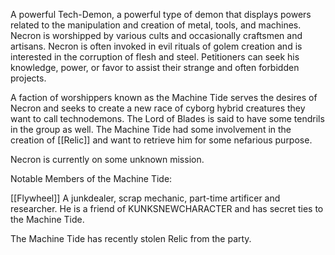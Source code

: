 A powerful Tech-Demon, a powerful type of demon that displays powers related to the manipulation and creation of metal, tools, and machines. Necron is worshipped by various cults and occasionally craftsmen and artisans. Necron is often invoked in evil rituals of golem creation and is interested in the corruption of flesh and steel. Petitioners can seek his knowledge, power, or favor to assist their strange and often forbidden projects.

A faction of worshippers known as the Machine Tide serves the desires of Necron and seeks to create a new race of cyborg hybrid creatures they want to call technodemons. The Lord of Blades is said to have some tendrils in the group as well. The Machine Tide had some involvement in the creation of [[Relic]] and want to retrieve him for some nefarious purpose.

Necron is currently on some unknown mission.

Notable Members of the Machine Tide:

[[Flywheel]] A junkdealer, scrap mechanic, part-time artificer and researcher. He is a friend of KUNKSNEWCHARACTER and has secret ties to the Machine Tide.

The Machine Tide has recently stolen Relic from the party.